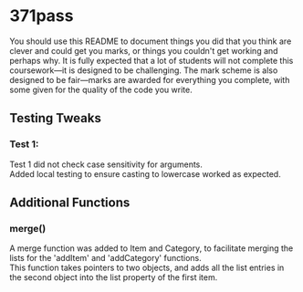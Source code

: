 # 371pass

You should use this README to document things you did that you think are clever and could get you marks, or things you couldn't get working and perhaps why. It is fully expected that a lot of students will not complete this coursework—it is designed to be challenging. The mark scheme is also designed to be fair—marks are awarded for everything you complete, with some given for the quality of the code you write.

## Testing Tweaks
### Test 1:
Test 1 did not check case sensitivity for arguments.   
Added local testing to ensure casting to lowercase worked as expected. 

## Additional Functions
### merge()
A merge function was added to Item and Category, to facilitate merging the lists for the 'addItem' and 'addCategory' functions.  
This function takes pointers to two objects, and adds all the list entries in the second object into the list property of the first item.